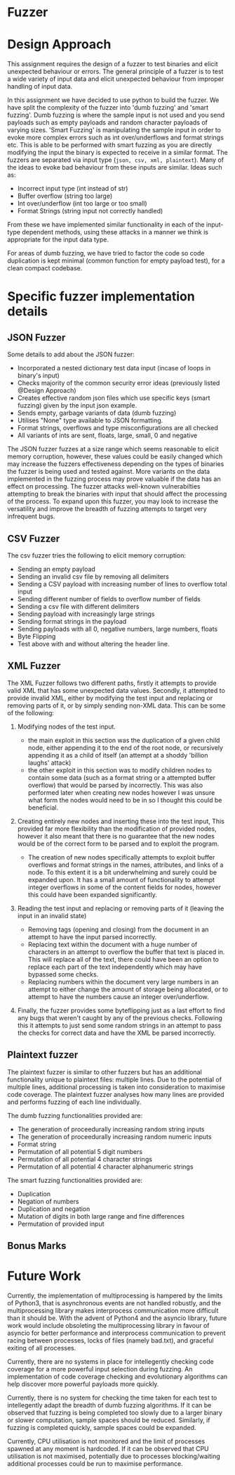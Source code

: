 Fuzzer
===========

# Design Approach
This assignment requires the design of a fuzzer to test binaries and elicit unexpected behaviour or errors.
The general principle of a fuzzer is to test a wide variety of input data and elicit unexpected behaviour from improper handling of input data.

In this assignment we have decided to use python to build the fuzzer. We have split the complexity of the fuzzer into 'dumb fuzzing' and 'smart fuzzing'. Dumb fuzzing is where the sample input is not used and you send payloads such as empty payloads and random character payloads of varying sizes. 'Smart Fuzzing' is manipulating the sample input in order to evoke more complex errors such as int over/underflows and format strings etc. This is able to be performed with smart fuzzing as you are directly modifying the input the binary is expected to receive in a similar format. The fuzzers are separated via input type (`json, csv, xml, plaintext`). Many of the ideas to evoke bad behaviour from these inputs are similar. Ideas such as:
- Incorrect input type (int instead of str)
- Buffer overflow (string too large)
- Int over/underflow (int too large or too small)
- Format Strings (string input not correctly handled)

From these we have implemented similar functionality in each of the input-type dependent methods, using these attacks in a manner we think is appropriate for the input data type.

For areas of dumb fuzzing, we have tried to factor the code so code duplication is kept minimal (common function for empty payload test), for a clean compact codebase.


# Specific fuzzer implementation details
## JSON Fuzzer
Some details to add about the JSON fuzzer:
- Incorporated a nested dictionary test data input (incase of loops in binary's input)
- Checks majority of the common security error ideas (previously listed @Design Approach)
- Creates effective random json files which use specific keys (smart fuzzing) given by the input json example.
- Sends empty, garbage variants of data (dumb fuzzing)
- Utilises "None" type available to JSON formatting.
- Format strings, overflows and type misconfigurations are all checked
- All variants of ints are sent, floats, large, small, 0 and negative

The JSON fuzzer fuzzes at a size range which seems reasonable to elicit memory corruption, however, these values could be easily changed which may increase 
the fuzzers effectiveness depending on the types of binaries the fuzzer is being used and tested against. More variants on the data implemented in the fuzzing
process may prove valuable if the data has an effect on processing. The fuzzer attacks well-known vulnerabilties attempting to break the binaries with
input that should affect the processing of the process. To expand upon this fuzzer, you may look to increase the versatility and improve the breadth of fuzzing
attempts to target very infrequent bugs.



## CSV Fuzzer
The csv fuzzer tries the following to elicit memory corruption:  
- Sending an empty payload 
- Sending an invalid csv file by removing all delimiters
- Sending a CSV payload with increasing number of lines to overflow total input
- Sending different number of fields to overflow number of fields
- Sending a csv file with different delimiters
- Sending payload with increasingly large strings
- Sending format strings in the payload 
- Sending payloads with all 0, negative numbers, large numbers, floats
- Byte Flipping
- Test above with and without altering the header line.


## XML Fuzzer
The XML Fuzzer follows two different paths, firstly it attempts to provide valid XML that has some unexpected data values. Secondly, it attempted to provide invalid XML, either by modifying the test input and replacing or removing parts of it, or by simply sending non-XML data. This can be some of the following:

1. Modifying nodes of the test input.
    * the main exploit in this section was the duplication of a given child node, either appending it to the end of the root node, or recursively appending it as a child of itself (an attempt at a shoddy 'billion laughs' attack)
    * the other exploit in this section was to modify children nodes to contain some data (such as a format string or a attempted buffer overflow) that would be parsed by incorrectly. This was also performed later when creating new nodes however I was unsure what form the nodes would need to be in so I thought this could be beneficial.

2. Creating entirely new nodes and inserting these into the test input, This provided far more flexibility than the modification of provided nodes, however it also meant that there is no guarantee that the new nodes would be of the correct form to be parsed and to exploit the program.
    * The creation of new nodes specifically attempts to exploit buffer overflows and format strings in the names, attributes, and links of a node. To this extent it is a bit underwhelming and surely could be expanded upon. It has a small amount of functionality to attempt integer overflows in some of the content fields for nodes, however this could have been expanded significantly.

3. Reading the test input and replacing or removing parts of it (leaving the input in an invalid state)
    * Removing tags (opening and closing) from the document in an attempt to have the input parsed incorrectly.
    * Replacing text within the document with a huge number of characters in an attempt to overflow the buffer that text is placed in. This will replace all of the text, there could have been an option to replace each part of the text independently which may have bypassed some checks.
    * Replacing numbers within the document very large numbers in an attempt to either change the amount of storage being allocated, or to attempt to have the numbers cause an integer over/underflow.

4. Finally, the fuzzer provides some byteflipping just as a last effort to find any bugs that weren't caught by any of the previous checks. Following this it attempts to just send some random strings in an attempt to pass the checks for correct data and have the XML be parsed incorrectly.


## Plaintext fuzzer
The plaintext fuzzer is similar to other fuzzers but has an additional functionality unique to plaintext files: multiple lines.
Due to the potential of multiple lines, additional processing is taken into consideration to maximise code coverage.
The plaintext fuzzer analyses how many lines are provided and performs fuzzing of each line individually.

The dumb fuzzing functionalities provided are:
- The generation of proceedurally increasing random string inputs
- The generation of proceedurally increasing random numeric inputs
- Format string
- Permutation of all potential 5 digit numbers
- Permutation of all potential 4 character strings
- Permutation of all potential 4 character alphanumeric strings

The smart fuzzing functionalities provided are:
- Duplication
- Negation of numbers
- Duplication and negation
- Mutation of digits in both large range and fine differences
- Permutation of provided input

## Bonus Marks

# Future Work
Currently, the implementation of multiprocessing is hampered by the limits of Python3, that is asynchronous events are not handled robustly,
and the multiprocessing library makes interprocess communication more difficult than it should be. With the advent of Python4 and the asyncio library,
future work would include obsoleting the multiprocessing library in favour of asyncio for better performance and interprocess communication to prevent
racing between processes, locks of files (namely bad.txt), and graceful exiting of all processes.

Currently, there are no systems in place for intellegently checking code coverage for a more powerful input selection during fuzzing. An implementation 
of code coverage checking and evolutionary algorithms can help discover more powerful payloads more quickly.

Currently, there is no system for checking the time taken for each test to intellegently adapt the breadth of dumb fuzzing algorithms. If it can be 
observed that fuzzing is being completed too slowly due to a larger binary or slower computation, sample spaces should be reduced. Similarly, if 
fuzzing is completed quickly, sample spaces could be expanded.

Currently, CPU utilisation is not monitored and the limit of processes spawned at any moment is hardcoded. If it can be observed that CPU utilisation is 
not maximised, potentially due to processes blocking/waiting additional processes could be run to maximise performance.
